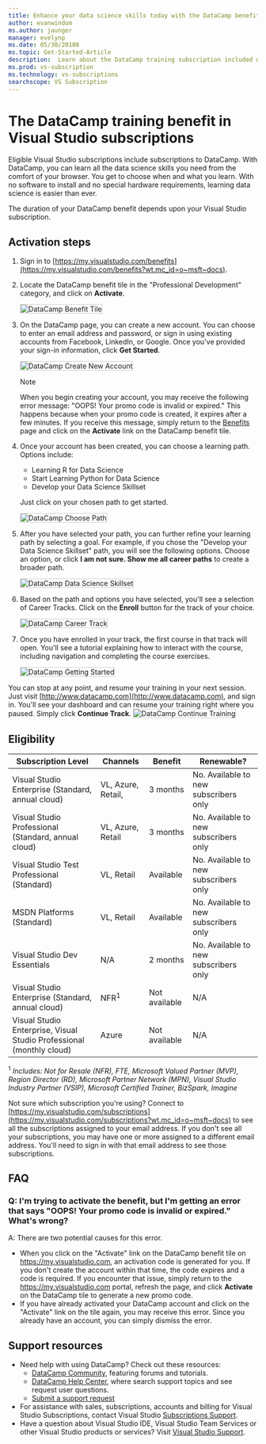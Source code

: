 ```yaml
---
title: Enhance your data science skills today with the DataCamp benefit in selected Visual Studio subscriptions. | Microsoft Docs
author: evanwindom
ms.author: jaunger
manager: evelynp
ms.date: 05/30/20108
ms.topic: Get-Started-Article
description:  Learn about the DataCamp training subscription included with selected Visual Studio subscriptions.
ms.prod: vs-subscription
ms.technology: vs-subscriptions
searchscope: VS Subscription
---
```


# The DataCamp training benefit in Visual Studio subscriptions

Eligible Visual Studio subscriptions include subscriptions to DataCamp.  With DataCamp, you can learn all the data science skills you need from the comfort of your browser. You get to choose when and what you learn. With no software to install and no special hardware requirements, learning data science is easier than ever.

The duration of your DataCamp benefit depends upon your Visual Studio subscription.

## Activation steps  

1. Sign in to [https://my.visualstudio.com/benefits](https://my.visualstudio.com/benefits?wt.mc_id=o~msft~docs).

2. Locate the DataCamp benefit tile in the "Professional Development" category, and click on **Activate**.

     <img alt="DataCamp Benefit Tile" src="_img\vs-datacamp\vs-datacamp-tile-2.png" style="border: 1px solid #CCCCCC" />
3. On the DataCamp page, you can create a new account.  You can choose to enter an email address and password, or sign in using existing accounts from Facebook, LinkedIn, or Google.  Once you've provided your sign-in information, click **Get Started**.

    <img alt="DataCamp Create New Account" src="_img\vs-datacamp\vs-datacamp-create-account.png" style="border: 1px solid #CCCCCC" />

    > [!NOTE]
    > When you begin creating your account, you may receive the following error message: "OOPS!  Your promo code is invalid or expired."  This happens because when your promo code is created, it expires after a few minutes.  If you receive this message, simply return to the [Benefits](https://my.visualstudio.com/benefits) page and click on the **Activate** link on the DataCamp benefit tile.  

4. Once your account has been created, you can choose a learning path.  Options include:
    - Learning R for Data Science
    - Start Learning Python for Data Science
    - Develop your Data Science Skillset

    Just click on your chosen path to get started.   

     <img alt="DataCamp Choose Path" src="_img\vs-datacamp\vs-datacamp-choose-path.png" style="border: 1px solid #CCCCCC" />
     
5. After you have selected your path, you can further refine your learning path by selecting a goal.  For example, if you chose the "Develop your Data Science Skillset" path, you will see the following options. Choose an option, or click **I am not sure.  Show me all career paths** to create a broader path. 

    <img alt="DataCamp Data Science Skillset" src="_img\vs-datacamp\vs-datacamp-datascience.png" style="border: 1px solid #CCCCCC" />

6. Based on the path and options you have selected, you'll see a selection of Career Tracks.  Click on the **Enroll** button for the track of your choice. 

    <img alt="DataCamp Career Track" src="_img\vs-datacamp\vs-datacamp-all-tracks.png" style="border: 1px solid #CCCCCC" />

7. Once you have enrolled in your track, the first course in that track will open.  You'll see a tutorial explaining how to interact with the course, including navigation and completing the course exercises.  

    <img alt="DataCamp Getting Started" src="_img\vs-datacamp\vs-datacamp-getting-started.png" style="border: 1px solid #CCCCCC" />

You can stop at any point, and resume your training in your next session.  Just visit [http://www.datacamp.com](http://www.datacamp.com), and sign in.  You'll see your dashboard and can resume your training right where you paused. Simply click **Continue Track**.
    <img alt="DataCamp Continue Training" src="_img\vs-datacamp\vs-datacamp-continue-training.png" style="border: 1px solid #CCCCCC" />
## Eligibility

| Subscription Level                                                 |     Channels                                            | Benefit                                                          | Renewable?    |
|--------------------------------------------------------------------|---------------------------------------------------------|------------------------------------------------------------------|---------------|
| Visual Studio Enterprise (Standard, annual cloud)   | VL, Azure, Retail, | 3 months       |  No.  Available to new subscribers only          |
| Visual Studio Professional (Standard, annual cloud) | VL, Azure, Retail                                       | 3 months                                                            |  No.  Available to new subscribers only           |
| Visual Studio Test Professional (Standard)                         | VL, Retail                                              | Available                                             |  No.  Available to new subscribers only           |
| MSDN Platforms (Standard)                                          | VL, Retail                                              | Available                                              |  No.  Available to new subscribers only           |
| Visual Studio Dev Essentials | N/A  | 2 months | No. Available to new subscribers only |
| Visual Studio Enterprise (Standard, annual cloud)  | NFR<sup>1</sup> |Not available  | N/A |
| Visual Studio Enterprise, Visual Studio Professional (monthly cloud) | Azure | Not available | N/A |



<sup>1</sup>  *Includes:  Not for Resale (NFR), FTE, Microsoft Valued Partner (MVP), Region Director (RD), Microsoft Partner Network (MPN), Visual Studio Industry Partner (VSIP), Microsoft Certified Trainer, BizSpark, Imagine*


Not sure which subscription you're using?  Connect to [https://my.visualstudio.com/subscriptions](https://my.visualstudio.com/subscriptions?wt.mc_id=o~msft~docs) to see all the subscriptions assigned to your email address. If you don't see all your subscriptions, you may have one or more assigned to a different email address.  You'll need to sign in with that email address to see those subscriptions. 

## FAQ
### Q:  I'm trying to activate the benefit, but I'm getting an error that says "OOPS! Your promo code is invalid or expired."  What's wrong?
A:  There are two potential causes for this error.
- When you click on the "Activate" link on the DataCamp benefit tile on https://my.visualstudio.com, an activation code is generated for you.  If you don't create the account within that time, the code expires and a code is required.  If you encounter that issue, simply return to the https://my.visualstudio.com portal, refresh the page, and click **Activate** on the DataCamp tile to generate a new promo code.
- If you have already activated your DataCamp account and click on the "Activate" link on the tile again, you may receive this error.  Since you already have an account, you can simply dismiss the error.   

## Support resources
-  Need help with using DataCamp?  Check out these resources:
    - [DataCamp Community](https://www.datacamp.com/community/tutorials), featuring forums and tutorials.
    - [DataCamp Help Center](https://support.datacamp.com/hc), where search support topics and see request user questions.  
    - [Submit a support request](https://support.datacamp.com/hc/requests/new)
-  For assistance with sales, subscriptions, accounts and billing for Visual Studio Subscriptions, contact Visual Studio [Subscriptions Support](https://www.visualstudio.com/subscriptions/support/).
-  Have a question about Visual Studio IDE, Visual Studio Team Services or other Visual Studio products or services?  Visit [Visual Studio Support](https://www.visualstudio.com/support/). 